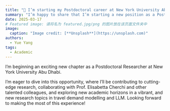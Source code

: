 ```yaml
---
title: "🎉 I’m starting my Postdoctoral career at New York University Abu Dhabi"
summary: "I’m happy to share that I’m starting a new position as a Postdoctoral Researcher at New York University Abu Dhabi!"
date: 2025-03-17
# Featured image: 请将名为 featured.jpg/png 的图片放在该页面文件夹中
image:
  caption: "Image credit: [**Unsplash**](https://unsplash.com)"
authors:
  - Yue Yang
tags:
  - Academic
---
```


I’m beginning an exciting new chapter as a Postdoctoral Researcher at New York University Abu Dhabi.

I’m eager to dive into this opportunity, where I’ll be contributing to cutting-edge research, collaborating with Prof. Elisabetta Cherchi and other talented colleagues, and exploring new academic horizons in a vibrant, and new research topics in travel demand modelling and LLM. Looking forward to making the most of this experience!
